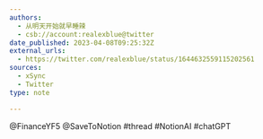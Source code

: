 ```yaml
---
authors:
  - 从明天开始就早睡辣
  - csb://account:realexblue@twitter
date_published: 2023-04-08T09:25:32Z
external_urls:
  - https://twitter.com/realexblue/status/1644632559115202561
sources:
  - xSync
  - Twitter
type: note

---
```


@FinanceYF5 @SaveToNotion #thread #NotionAI #chatGPT